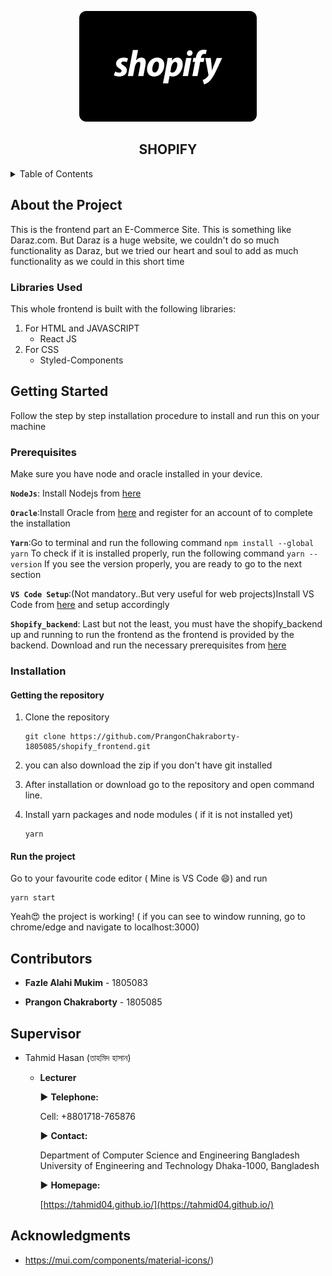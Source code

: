 
<div align="center">

![](public/images/shopify.png)

<h2 align="center">SHOPIFY</h3>
</div>


<!-- TABLE OF CONTENTS -->
<details>
  <summary>Table of Contents</summary>
  <ol>
    <li>
      <a href="#about-the-project">About The Project</a>
      <ul>
        <li><a href="#built-with">Built With</a></li>
      </ul>
    </li>
    <li>
      <a href="#getting-started">Getting Started</a>
      <ul>
        <li><a href="#prerequisites">Prerequisites</a></li>
        <li><a href="#installation">Installation</a></li>
      </ul>
    </li>
    <li><a href="#contact">Contact</a></li>
    <li><a href="#acknowledgments">Acknowledgments</a></li>
  </ol>
</details>



<!-- ABOUT THE PROJECT -->
## About the Project

This is the frontend part an E-Commerce Site. This is something like Daraz.com. But Daraz is a huge website, we couldn't do so much functionality as Daraz, but we tried our heart and soul to add as much functionality as we could in this short time 

### Libraries Used

This whole frontend is built with the following libraries:

1. For HTML and JAVASCRIPT
   - React JS
2. For CSS
   - Styled-Components  


<!-- GETTING STARTED -->
## Getting Started

Follow the step by step installation procedure to install and run this on your machine

### Prerequisites

Make sure you have node and oracle installed in your device.

**`NodeJs`**: Install Nodejs from [here](https://nodejs.org/en/download/)

**`Oracle`**:Install Oracle from [here](http://www.oracle.com/index.html) and register for an account of to complete the installation

**`Yarn`**:Go to terminal and run the following command
            ```
              npm install --global yarn
             ```
          To check if it is installed properly, run the following command 
             ```
             yarn --version
             ```
          If you see the version properly, you are ready to go to the next section
   
**`VS Code Setup`**:(Not mandatory..But very useful for web projects)Install VS Code from [here](https://code.visualstudio.com/download) and setup accordingly

**`Shopify_backend`**: Last but not the least, you must have the shopify_backend up and running to run the frontend as the frontend is provided by                       the backend. Download and run the necessary prerequisites from [here](https://github.com/PrangonChakraborty-1805085/shopify_backend)

### Installation

#### Getting the repository

1. Clone the repository
   ```
   git clone https://github.com/PrangonChakraborty-1805085/shopify_frontend.git
   ```

2. you can also download the zip if you don't have git installed

3. After installation or download go to the repository and open command line.

4. Install yarn packages and node modules ( if it is not installed yet)

   ```
   yarn
   ```


#### Run the project

Go to your favourite code editor ( Mine is VS Code 😄) and run

```
yarn start
```

Yeah😍 the project is working! ( if you can see to window running, go to chrome/edge and navigate to localhost:3000)




<!-- CONTACT -->
## Contributors

- **Fazle Alahi Mukim** - 1805083

- **Prangon Chakraborty** - 1805085

  

## Supervisor

- Tahmid Hasan (তাহমিদ হাসান)

  - **Lecturer**
  
    ▶ **Telephone:**
    
    Cell: +8801718-765876

    ▶ **Contact:**
 
    Department of Computer Science and Engineering
    Bangladesh University of Engineering and Technology
    Dhaka-1000, Bangladesh

    ▶   **Homepage:**

    [https://tahmid04.github.io/](https://tahmid04.github.io/)



<!-- ACKNOWLEDGMENTS -->
## Acknowledgments

* https://mui.com/components/material-icons/)

